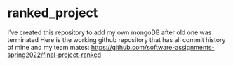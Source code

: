 # ranked_project
I've  created this repository to add my own mongoDB after old one was terminated
Here is the working github repository that has all commit history of mine and my team mates: 
https://github.com/software-assignments-spring2022/final-project-ranked
